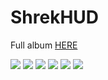 # ShrekHUD

Full album [HERE](https://imgur.com/a/i3TpBPa)

![](https://i.imgur.com/YW1kuPF.jpg)
![](https://i.imgur.com/N03mo0g.gif)
![](https://i.imgur.com/OIGw5oT.jpg)
![](https://i.imgur.com/2ORqhyh.jpg)
![](https://i.imgur.com/7s4UcDC.jpg)
![](https://i.imgur.com/gnXP3rb.jpg)
